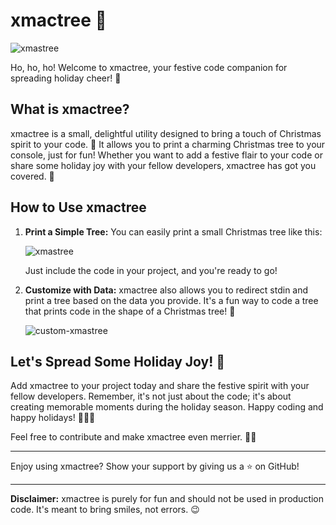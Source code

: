 # xmactree 🎄

![xmastree](https://user-images.githubusercontent.com/39978392/145644032-d0d40702-cfe3-410d-8342-c72b058b0d91.png)

Ho, ho, ho! Welcome to xmactree, your festive code companion for spreading holiday cheer! 🎅

## What is xmactree?

xmactree is a small, delightful utility designed to bring a touch of Christmas spirit to your code. 🎉 It allows you to print a charming Christmas tree to your console, just for fun! Whether you want to add a festive flair to your code or share some holiday joy with your fellow developers, xmactree has got you covered. 🌟

## How to Use xmactree

1. **Print a Simple Tree:**
   You can easily print a small Christmas tree like this:
   
   ![xmastree](https://user-images.githubusercontent.com/39978392/145644032-d0d40702-cfe3-410d-8342-c72b058b0d91.png)

   Just include the code in your project, and you're ready to go!

2. **Customize with Data:**
   xmactree also allows you to redirect stdin and print a tree based on the data you provide. It's a fun way to code a tree that prints code in the shape of a Christmas tree! 🎁

   ![custom-xmastree](https://user-images.githubusercontent.com/39978392/148661184-52b284fa-126f-4fc7-958d-17d03a2fbd46.png)

## Let's Spread Some Holiday Joy! 🎉

Add xmactree to your project today and share the festive spirit with your fellow developers. Remember, it's not just about the code; it's about creating memorable moments during the holiday season. Happy coding and happy holidays! 🌲🌟🎁

Feel free to contribute and make xmactree even merrier. 🤶🎄

---

Enjoy using xmactree? Show your support by giving us a ⭐️ on GitHub!

---

**Disclaimer:** xmactree is purely for fun and should not be used in production code. It's meant to bring smiles, not errors. 😉
